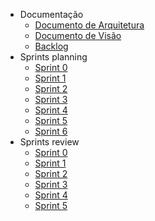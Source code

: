 - Documentação
    - [Documento de Arquitetura](./wiki/documento_arquitetura.md)
    - [Documento de Visão](./wiki/documento_visao.md)
    - [Backlog](./wiki/backlog.md)
- Sprints planning
    - [Sprint 0](./wiki/Sprint0/documento_sprint0.md)
    - [Sprint 1](./wiki/Sprint1/documento_sprint1.md)
    - [Sprint 2](./wiki/Sprint2/documento_sprint2.md)
    - [Sprint 3](./wiki/Sprint3/documento_sprint3.md)
    - [Sprint 4](./wiki/Sprint4/documento_sprint4.md)
    - [Sprint 5](./wiki/Sprint5/documento_sprint5.md)
    - [Sprint 6](./wiki/Sprint6/documento_sprint6.md)
- Sprints review
    - [Sprint 0](./wiki/Sprint0/result_sprint0.md)
    - [Sprint 1](./wiki/Sprint1/result_sprint1.md)
    - [Sprint 2](./wiki/Sprint2/result_sprint2.md)
    - [Sprint 3](./wiki/Sprint3/result_sprint3.md)
    - [Sprint 4](./wiki/Sprint4/result_sprint4.md)
    - [Sprint 5](./wiki/Sprint5/result_sprint5.md)